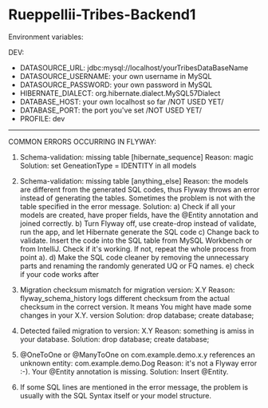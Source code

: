 # Rueppellii-Tribes-Backend1

Environment variables:

DEV:

- DATASOURCE_URL: jdbc:mysql://localhost/yourTribesDataBaseName
- DATASOURCE_USERNAME: your own username in MySQL
- DATASOURCE_PASSWORD: your own password in MySQL
- HIBERNATE_DIALECT: org.hibernate.dialect.MySQL57Dialect
- DATABASE_HOST: your own localhost so far /NOT USED YET/
- DATABASE_PORT: the port you've set /NOT USED YET/
- PROFILE: dev
 _________________________________________________________________

COMMON ERRORS OCCURRING IN FLYWAY:

1)	Schema-validation: missing table [hibernate_sequence]
Reason: magic
Solution: set GeneationType = IDENTITY in all models

2)	Schema-validation: missing table [anything_else] 
Reason: the models are different from the generated SQL codes,
thus Flyway throws an error instead of generating the tables.
Sometimes the problem is not with the table specified in the
error message.
Solution:
a) Check if all your models are created, have proper fields, have the @Entity annotation and joined correctly.
b) Turn Flyway off, use create-drop instead of validate, run the app, and let Hibernate generate the SQL code
c) Change back to validate. Insert the code into the SQL table from MySQL Workbench or from IntelliJ. 
Check if it's working. If not, repeat the whole process from point a).
d) Make the SQL code cleaner by removing the unnecessary parts and renaming the
randomly generated UQ or FQ names.
e) check if your code works after 

3)	Migration checksum mismatch for migration version: X.Y
Reason: flyway_schema_history logs different checksum from the actual checksum in the correct version.
It means You might have made some changes in your X.Y. version
Solution: drop database; create database;

4)	Detected failed migration to version: X.Y
Reason: something is amiss in your database.
Solution: drop database; create database;

5)	@OneToOne or @ManyToOne on com.example.demo.x.y references an unknown entity: com.example.demo.Dog
Reason: it's not a Flyway error :-). Your @Entity annotation is missing.
Solution: Insert @Entity.

6) If some SQL lines are mentioned in the error message, the problem is usually with the SQL Syntax itself or your model structure.